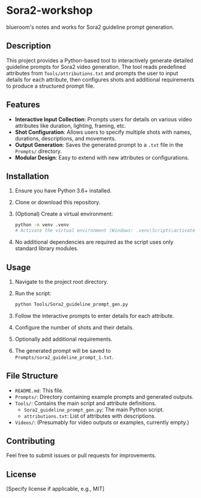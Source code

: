 # Sora2-workshop

blueroom's notes and works for Sora2 guideline prompt generation.

## Description

This project provides a Python-based tool to interactively generate detailed guideline prompts for Sora2 video generation. The tool reads predefined attributes from `Tools/attributions.txt` and prompts the user to input details for each attribute, then configures shots and additional requirements to produce a structured prompt file.

## Features

- **Interactive Input Collection**: Prompts users for details on various video attributes like duration, lighting, framing, etc.
- **Shot Configuration**: Allows users to specify multiple shots with names, durations, descriptions, and movements.
- **Output Generation**: Saves the generated prompt to a `.txt` file in the `Prompts/` directory.
- **Modular Design**: Easy to extend with new attributes or configurations.

## Installation

1. Ensure you have Python 3.6+ installed.
2. Clone or download this repository.
3. (Optional) Create a virtual environment:

   ```bash
   python -m venv .venv
   # Activate the virtual environment (Windows: .venv\Scripts\activate)
   ```
4. No additional dependencies are required as the script uses only standard library modules.

## Usage

1. Navigate to the project root directory.
2. Run the script:

   ```bash
   python Tools/Sora2_guideline_prompt_gen.py
   ```

3. Follow the interactive prompts to enter details for each attribute.
4. Configure the number of shots and their details.
5. Optionally add additional requirements.
6. The generated prompt will be saved to `Prompts/sora2_guideline_prompt_1.txt`.

## File Structure

- `README.md`: This file.
- `Prompts/`: Directory containing example prompts and generated outputs.
- `Tools/`: Contains the main script and attribute definitions.
  - `Sora2_guideline_prompt_gen.py`: The main Python script.
  - `attributions.txt`: List of attributes with descriptions.
- `Videos/`: (Presumably for video outputs or examples, currently empty.)

## Contributing

Feel free to submit issues or pull requests for improvements.

## License

[Specify license if applicable, e.g., MIT]
